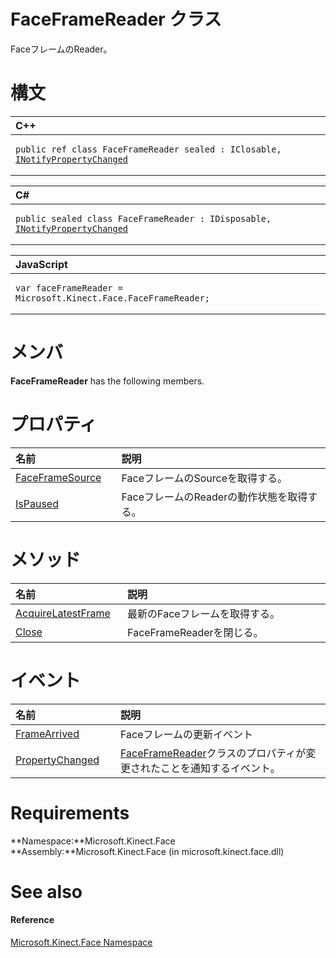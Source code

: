 FaceFrameReader クラス  
=====================  

FaceフレームのReader。
<span id="syntaxSection"></span>

構文
======  

<table>
<colgroup>
<col width="100%" />
</colgroup>
<thead>
<tr class="header">
<th align="left">C++</th>
</tr>
</thead>
<tbody>
<tr class="odd">
<td align="left"><pre><code>public ref class FaceFrameReader sealed : IClosable, <a href="../Data/INotifyPropertyChanged.md">INotifyPropertyChanged</a></code></pre></td>
</tr>
</tbody>
</table>

<table>
<colgroup>
<col width="100%" />
</colgroup>
<thead>
<tr class="header">
<th align="left">C#</th>
</tr>
</thead>
<tbody>
<tr class="odd">
<td align="left"><pre><code>public sealed class FaceFrameReader : IDisposable, <a href="../Data/INotifyPropertyChanged.md">INotifyPropertyChanged</a></code></pre></td>
</tr>
</tbody>
</table>

<table>
<colgroup>
<col width="100%" />
</colgroup>
<thead>
<tr class="header">
<th align="left">JavaScript</th>
</tr>
</thead>
<tbody>
<tr class="odd">
<td align="left"><pre><code>var faceFrameReader = Microsoft.Kinect.Face.FaceFrameReader;</code></pre></td>
</tr>
</tbody>
</table>

<span id="classMembersSection"></span>

メンバ
=======  

**FaceFrameReader** has the following members.  

<span id="publicpropertiesSection"></span>

プロパティ
==========  

<table>
<colgroup>
<col width="30%" />
<col width="60%" />
</colgroup>
<thead>
<tr class="header">
<th align="left">名前</th>
<th align="left">説明</th>
</tr>
</thead>
<tbody>
<tr class="odd">
<td align="left"><a href="FaceFrameReader_Class/Properties/FaceFrameSource_Property.md">FaceFrameSource</a></td>
<td align="left">FaceフレームのSourceを取得する。</td>
</tr>
<tr class="even">
<td align="left"><a href="FaceFrameReader_Class/Properties/IsPaused_Property.md">IsPaused</a></td>
<td align="left">FaceフレームのReaderの動作状態を取得する。</td>
</tr>
</tbody>
</table>

<span id="publicmethodsSection"></span>

メソッド
=======  

<table>
<colgroup>
<col width="30%" />
<col width="60%" />
</colgroup>
<thead>
<tr class="header">
<th align="left">名前</th>
<th align="left">説明</th>
</tr>
</thead>
<tbody>
<tr class="odd">
<td align="left"><a href="FaceFrameReader_Class/Methods/AcquireLatestFrame_Method.md">AcquireLatestFrame</a></td>
<td align="left">最新のFaceフレームを取得する。</td>
</tr>
<tr class="even">
<td align="left"><a href="FaceFrameReader_Class/Methods/Close_Method.md">Close</a></td>
<td align="left">FaceFrameReaderを閉じる。</td>
</tr>
</tbody>
</table>

<span id="publiceventsSection"></span>

イベント
======  

<table>
<colgroup>
<col width="30%" />
<col width="60%" />
</colgroup>
<thead>
<tr class="header">
<th align="left">名前</th>
<th align="left">説明</th>
</tr>
</thead>
<tbody>
<tr class="odd">
<td align="left"><a href="FaceFrameReader_Class/Events/FrameArrived_Event.md">FrameArrived</a></td>
<td align="left">Faceフレームの更新イベント</td>
</tr>
<tr class="even">
<td align="left"><a href="FaceFrameReader_Class/Events/PropertyChanged_Event.md">PropertyChanged</a></td>
<td align="left"><a href="">FaceFrameReader</a>クラスのプロパティが変更されたことを通知するイベント。</td>
</tr>
</tbody>
</table>

<span id="requirements"></span>

Requirements  
============  

**Namespace:**Microsoft.Kinect.Face  
**Assembly:**Microsoft.Kinect.Face (in microsoft.kinect.face.dll)  

<span id="ID4E4"></span>

See also  
========  

<span id="ID4E6"></span>
#### Reference  

[Microsoft.Kinect.Face Namespace](../Kinect.Face.md)  



<!--Please do not edit the data in the comment block below.-->
<!--
TOCTitle : FaceFrameReader Class
RLTitle : FaceFrameReader Class
KeywordK : FaceFrameReader class, about
HelpPriority : 2
TopicType : apiref
KeywordF : Microsoft.Kinect.Face.FaceFrameReader
KeywordF : FaceFrameReader
KeywordF : Microsoft.Kinect.Face.FaceFrameReader
KeywordA : T:Microsoft.Kinect.Face.FaceFrameReader
AssetID : T:Microsoft.Kinect.Face.FaceFrameReader
Locale : en-us
CommunityContent : 1
APIType : Managed
APILocation : microsoft.kinect.face.dll
APIName : Microsoft.Kinect.Face.FaceFrameReader
TargetOS : Windows
TopicType : kbSyntax
DevLang : VB
DevLang : CSharp
DevLang : JavaScript
DevLang : C++
DocSet : K4Wv2
ProjType : K4Wv2Proj
Technology : Kinect for Windows
Product : Kinect for Windows SDK v2
productversion : 20
-->

